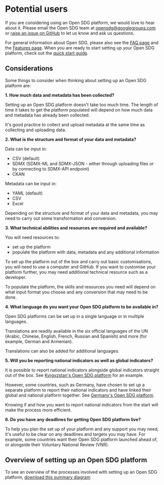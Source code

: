 <h1>Potential users</h1>

If you are considering using an Open SDG platform, we would love to hear about it. Please email the Open SDG team at [opensdg@googlegroups.com](mailto:opensdg@googlegroups.com) or [raise an issue on GitHub](https://github.com/open-sdg/open-sdg/issues/new) to let us know and ask us questions.

For general information about Open SDG, please also see the [FAQ page](faq.md) and the [Features page](open-sdg-features.md). When you are ready to start setting up your Open SDG platform, check out the [quick start guide](quick-start.md).

## Considerations

Some things to consider when thinking about setting up an Open SDG platform are:

**1. How much data and metadata has been collected?**

Setting up an Open SDG platform doesn't take too much time. The length of time it takes to get the platform populated will depend on how much data and metadata has already been collected.

It's good practice to collect and upload metadata at the same time as collecting and uploading data.

**2. What is the structure and format of your data and metadata?**

Data can be input in:

- CSV (default)
- SDMX (SDMX-ML and SDMX-JSON - either through uploading files or by connecting to SDMX-API endpoint)
- CKAN

Metadata can be input in:

- YAML (default)
- CSV
- Excel

Depending on the structure and format of your data and metadata, you may need to carry out some transformation and conversion.

**3. What technical abilities and resources are required and available?**

You will need resources to:

- set up the platform
- populate the platform with data, metadata and any additional information

To set up the platform out of the box and carry out basic customisations, you will need to use a computer and GitHub. If you want to customise your platform further, you may need additional technical resource such as a developer.

To populate the platform, the skills and resources you need will depend on what input format you choose and any conversion that may need to be done.

**4. What language do you want your Open SDG platform to be available in?**

Open SDG platforms can be set up in a single language or in multiple languages.

Translations are readily available in the six official languages of the UN (Arabic, Chinese, English, French, Russian and Spanish) and more (for example, German and Armenian).

Translations can also be added for additional languages.

**5. Will you be reporting national indicators as well as global indicators?**

It is possible to report national indicators alongside global indicators straight out of the box. See [Kyrgyzstan's Open SDG platform](https://sustainabledevelopment-kyrgyzstan.github.io/en/2/) for an example.

However, some countries, such as Germany, have chosen to set up a separate platform to report their national indicators and have linked their global and national platform together. See [Germany's Open SDG platform](https://sustainabledevelopment-deutschland.github.io/en/2/).

Knowing if and how you want to report national indicators from the start will make the process more efficient.

**6. Do you have any deadlines for getting Open SDG platform live?**

To help you plan the set up of your platform and any support you may need, it's useful to be clear on any deadlines and targets you may have. For example, some countries want their Open SDG platform launched ahead of, or alongside their Voluntary National Review (VNR).

## Overview of setting up an Open SDG platform

To see an overview of the processes involved with setting up an Open SDG platform, [download this summary diagram](https://github.com/open-sdg/open-sdg/blob/new-country-considerations/docs/platform_process-v1.pdf?raw=1)
